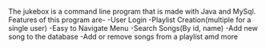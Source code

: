 The jukebox is a command line program that is made with Java and MySql.
Features of this program are-
-User Login
-Playlist Creation(multiple for a single user)
-Easy to Navigate Menu
-Search Songs(By id, name)
-Add new song to the database
-Add or remove songs from a playlist
amd more
